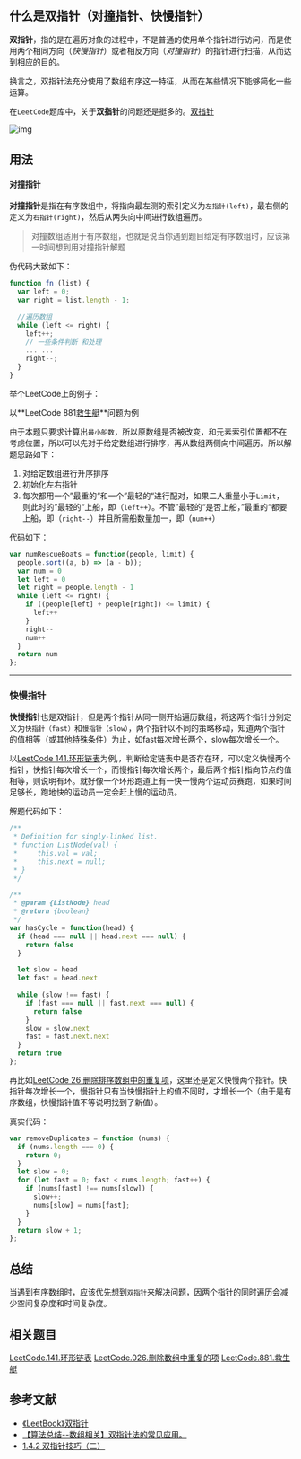 ## 什么是双指针（对撞指针、快慢指针）

**双指针**，指的是在遍历对象的过程中，不是普通的使用单个指针进行访问，而是使用两个相同方向（*快慢指针*）或者相反方向（*对撞指针*）的指针进行扫描，从而达到相应的目的。

换言之，双指针法充分使用了数组有序这一特征，从而在某些情况下能够简化一些运算。

在`LeetCode`题库中，关于**双指针**的问题还是挺多的。[双指针](https://leetcode-cn.com/tag/two-pointers/)

![img](https://zens-pic.oss-cn-shenzhen.aliyuncs.com/static/gift/msc/twoPointer.png)

## 用法

#### 对撞指针
**对撞指针**是指在有序数组中，将指向最左测的索引定义为`左指针(left)`，最右侧的定义为`右指针(right)`，然后从两头向中间进行数组遍历。

> 对撞数组适用于有序数组，也就是说当你遇到题目给定有序数组时，应该第一时间想到用对撞指针解题

伪代码大致如下：

```javascript
function fn (list) {
  var left = 0;
  var right = list.length - 1;
  
  //遍历数组
  while (left <= right) {
    left++;
    // 一些条件判断 和处理
    ... ...
    right--;
  }
}
```

举个LeetCode上的例子：

以**LeetCode 881[救生艇](https://leetcode-cn.com/problems/boats-to-save-people/)**问题为例

由于本题只要求计算出`最小船数`，所以原数组是否被改变，和元素索引位置都不在考虑位置，所以可以先对于给定数组进行排序，再从数组两侧向中间遍历。所以解题思路如下：

1. 对给定数组进行升序排序
2. 初始化左右指针
3. 每次都用一个”最重的“和一个”最轻的“进行配对，如果二人重量小于`Limit`，则此时的”最轻的“上船，即（`left++`）。不管”最轻的“是否上船，”最重的“都要上船，即（`right--`）并且所需船数量加一，即（`num++`）

代码如下：

```javascript
var numRescueBoats = function(people, limit) {
  people.sort((a, b) => (a - b));
  var num = 0
  let left = 0
  let right = people.length - 1
  while (left <= right) {
    if ((people[left] + people[right]) <= limit) {
      left++
    }
    right--
    num++
  }
  return num
};
```





-------------

### 快慢指针

**快慢指针**也是双指针，但是两个指针从同一侧开始遍历数组，将这两个指针分别定义为`快指针（fast）`和`慢指针（slow）`，两个指针以不同的策略移动，知道两个指针的值相等（或其他特殊条件）为止，如fast每次增长两个，slow每次增长一个。

以[LeetCode 141.环形链表](https://leetcode-cn.com/problems/linked-list-cycle/)为例,，判断给定链表中是否存在环，可以定义快慢两个指针，快指针每次增长一个，而慢指针每次增长两个，最后两个指针指向节点的值相等，则说明有环。就好像一个环形跑道上有一快一慢两个运动员赛跑，如果时间足够长，跑地快的运动员一定会赶上慢的运动员。

解题代码如下：

```javascript
/**
 * Definition for singly-linked list.
 * function ListNode(val) {
 *     this.val = val;
 *     this.next = null;
 * }
 */

/**
 * @param {ListNode} head
 * @return {boolean}
 */
var hasCycle = function(head) {
  if (head === null || head.next === null) {
    return false
  }
  
  let slow = head
  let fast = head.next
  
  while (slow !== fast) {
    if (fast === null || fast.next === null) {
      return false
    }
    slow = slow.next
    fast = fast.next.next
  }
  return true
};
```

再比如[LeetCode 26 删除排序数组中的重复项](https://leetcode-cn.com/problems/remove-duplicates-from-sorted-array/)，这里还是定义快慢两个指针。快指针每次增长一个，慢指针只有当快慢指针上的值不同时，才增长一个（由于是有序数组，快慢指针值不等说明找到了新值）。

真实代码：

```javascript
var removeDuplicates = function (nums) {
  if (nums.length === 0) {
    return 0;
  }
  let slow = 0;
  for (let fast = 0; fast < nums.length; fast++) {
    if (nums[fast] !== nums[slow]) {
      slow++;
      nums[slow] = nums[fast];
    }
  }
  return slow + 1;
};
```



## 总结

当遇到有序数组时，应该优先想到`双指针`来解决问题，因两个指针的同时遍历会减少空间复杂度和时间复杂度。



## 相关题目

[LeetCode.141.环形链表](https://leetcode-cn.com/problems/linked-list-cycle/)
[LeetCode.026.删除数组中重复的项](https://leetcode-cn.com/problems/remove-duplicates-from-sorted-array/)
[LeetCode.881.救生艇](https://leetcode-cn.com/problems/boats-to-save-people/solution/jiu-sheng-ting-by-leetcode/)

## 参考文献

* [《LeetBook》双指针](https://hk029.gitbooks.io/leetbook/twopoint.html)
* [【算法总结--数组相关】双指针法的常见应用。](https://blog.csdn.net/ohmygirl/article/details/7850068)
* [1.4.2 双指针技巧（二）](https://zhuanlan.zhihu.com/p/41920814)

